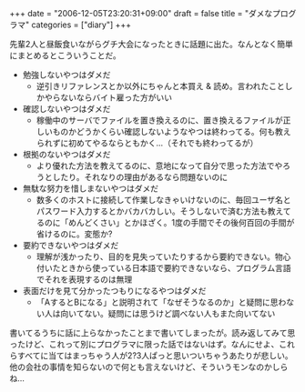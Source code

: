 +++
date = "2006-12-05T23:20:31+09:00"
draft = false
title = "ダメなプログラマ"
categories = ["diary"]
+++

先輩2人と昼飯食いながらグチ大会になったときに話題に出た。なんとなく簡単にまとめるとこういうことだ。
<ul>
	<li>勉強しないやつはダメだ<ul><li>逆引きリファレンスとか以外にちゃんと本買え & 読め。言われたことしかやらないならバイト雇った方がいい</li></ul></li>
	<li>確認しないやつはダメだ<ul><li>稼働中のサーバでファイルを置き換えるのに、置き換えるファイルが正しいものかどうかくらい確認しないようなやつは終わってる。何も教えられずに初めてやるならともかく…（それでも終わってるが）</li></ul></li>
	<li>根拠のないやつはダメだ<ul><li>より優れた方法を教えてるのに、意地になって自分で思った方法でやろうとしたり。それなりの理由があるなら問題ないのに</li></ul></li>
	<li>無駄な努力を惜しまないやつはダメだ<ul><li>数多くのホストに接続して作業しなきゃいけないのに、毎回ユーザ名とパスワード入力するとかバカバカしい。そうしないで済む方法も教えてるのに「めんどくさい」とかほざく。1度の手間でその後何百回の手間が省けるのに。変態か?</li></ul></li>
	<li>要約できないやつはダメだ<ul><li>理解が浅かったり、目的を見失っていたりするから要約できない。物心付いたときから使っている日本語で要約できないなら、プログラム言語でそれを表現するのは無理</li></ul></li>
	<li>表面だけを見て分かったつもりになるやつはダメだ<ul><li>「AするとBになる」と説明されて「なぜそうなるのか」と疑問に思わない人は向いてない。疑問には思うけど調べない人もまた向いてない</li></ul></li>
</ul>
書いてるうちに話に上らなかったことまで書いてしまったが。読み返してみて思ったけど、これって別にプログラマに限った話ではないはず。なんにせよ、これらすべてに当てはまっちゃう人が2?3人ぱっと思いついちゃうあたりが悲しい。他の会社の事情を知らないので何とも言えないけど、そういうモンなのかしらね…
